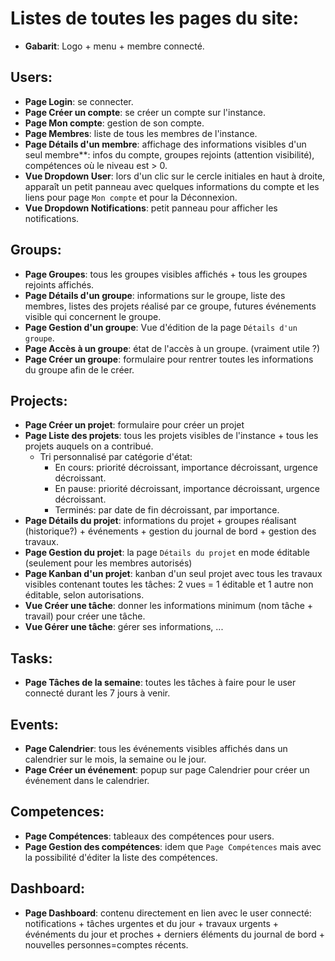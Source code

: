 # Listes de toutes les pages du site:

- **Gabarit**: Logo + menu + membre connecté.

## Users:
- **Page Login**: se connecter.
- **Page Créer un compte**: se créer un compte sur l'instance.
- **Page Mon compte**: gestion de son compte.
- **Page Membres**: liste de tous les membres de l'instance.
- **Page Détails d'un membre**: affichage des informations visibles d'un seul membre**: infos du compte, groupes rejoints (attention visibilité), compétences où le niveau est > 0.
- **Vue Dropdown User**: lors d'un clic sur le cercle initiales en haut à droite, apparaît un petit panneau avec quelques informations du compte et les liens pour page `Mon compte` et pour la Déconnexion.
- **Vue Dropdown Notifications**: petit panneau pour afficher les notifications.

## Groups:
- **Page Groupes**: tous les groupes visibles affichés + tous les groupes rejoints affichés.
- **Page Détails d'un groupe**: informations sur le groupe, liste des membres, listes des projets réalisé par ce groupe, futures événements visible qui concernent le groupe.
- **Page Gestion d'un groupe**: Vue d'édition de la page `Détails d'un groupe`.
- **Page Accès à un groupe**: état de l'accès à un groupe. (vraiment utile ?)
- **Page Créer un groupe**: formulaire pour rentrer toutes les informations du groupe afin de le créer.

## Projects:
- **Page Créer un projet**: formulaire pour créer un projet
- **Page Liste des projets**: tous les projets visibles de l'instance + tous les projets auquels on a contribué.
	- Tri personnalisé par catégorie d'état:
		- En cours: priorité décroissant, importance décroissant, urgence décroissant.
		- En pause: priorité décroissant, importance décroissant, urgence décroissant.
		- Terminés: par date de fin décroissant, par importance.
- **Page Détails du projet**: informations du projet + groupes réalisant (historique?) + événements + gestion du journal de bord + gestion des travaux.
- **Page Gestion du projet**: la page `Détails du projet` en mode éditable (seulement pour les membres autorisés)
- **Page Kanban d'un projet**: kanban d'un seul projet avec tous les travaux visibles contenant toutes les tâches: 2 vues = 1 éditable et 1 autre non éditable, selon autorisations.
- **Vue Créer une tâche**: donner les informations minimum (nom tâche + travail) pour créer une tâche.
- **Vue Gérer une tâche**: gérer ses informations, ...

## Tasks:
- **Page Tâches de la semaine**: toutes les tâches à faire pour le user connecté durant les 7 jours à venir.

## Events:
- **Page Calendrier**: tous les événements visibles affichés dans un calendrier sur le mois, la semaine ou le jour.
- **Page Créer un événement**: popup sur page Calendrier pour créer un événement dans le calendrier.

## Competences:
- **Page Compétences**: tableaux des compétences pour users.
- **Page Gestion des compétences**: idem que `Page Compétences` mais avec la possibilité d'éditer la liste des compétences.

## Dashboard:
- **Page Dashboard**: contenu directement en lien avec le user connecté: notifications + tâches urgentes et du jour + travaux urgents + événéments du jour et proches + derniers éléments du journal de bord + nouvelles personnes=comptes récents.

